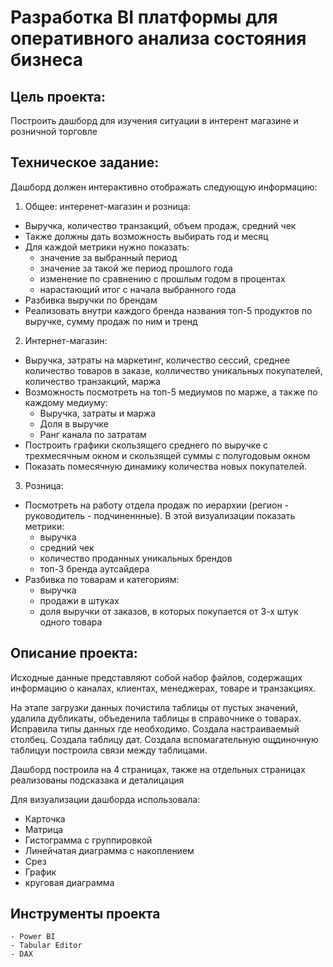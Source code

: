 # Разработка BI платформы для оперативного анализа состояния бизнеса 

## Цель проекта:

Построить дашборд для изучения ситуации в интерент магазине и розничной торговле

## Техническое задание:

Дашборд должен интерактивно отображать следующую информацию:
1. Общее: интеренет-магазин и розница:
- Выручка, количество транзакций, объем продаж, средний чек
- Также должны дать возможность выбирать год и месяц
- Для каждой метрики нужно показать: 
	- значение за выбранный период
	- значение за такой же период прошлого года
  - изменение по сравнению с прошлым годом в процентах
  - нарастающий итог с начала выбранного года
- Разбивка выручки по брендам
- Реализовать внутри каждого бренда названия топ-5 продуктов по выручке, сумму продаж по ним и тренд
2. Интернет-магазин:
- Выручка, затраты на маркетинг, количество сессий, среднее количество товаров в заказе, колличество уникальных покупателей, количество транзакций, маржа
- Возможность посмотреть на топ-5 медиумов по марже, а также по каждому медиуму:
  - Выручка, затраты и маржа
  - Доля в выручке
  - Ранг канала по затратам
- Построить графики скользящего среднего по выручке с трехмесячным окном и скользящей суммы с полугодовым окном
- Показать помесячную динамику количества новых покупателей.
3. Розница:
- Посмотреть на работу отдела продаж по иерархии (регион - руководитель - подчиненнные). В этой визуализации показать метрики:
  - выручка
  - средний чек
  - количество проданных уникальных брендов
  - топ-3 бренда аутсайдера
- Разбивка по товарам и категориям:
  - выручка
  - продажи в штуках
  - доля выручки от заказов, в которых покупается от 3-х штук одного товара
  
## Описание проекта:

Исходные данные представляют собой набор файлов, содержащих информацию о каналах, клиентах, менеджерах, товаре и транзакциях.

На этапе загрузки данных почистила таблицы от пустых значений, удалила дубликаты, объеденила таблицы в справочнике о товарах. Исправила типы данных где необходимо. Создала настраиваемый столбец. Создала таблицу дат. Создала вспомагательную ощдиночную таблицуи построила связи между таблицами.

Дашборд построила на 4 страницах, также на отдельных страницах реализованы подсказака и деталицация

Для визуализации дашборда использовала:
- Карточка
- Матрица
- Гистограмма с группировкой
- Линейчатая диаграмма с накоплением
- Срез
- График
- круговая диаграмма

## Инструменты проекта
```
- Power BI
- Tabular Editor
- DAX
```
